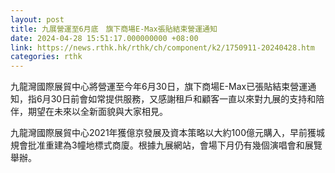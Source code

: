 ```yaml
---
layout: post
title: 九展營運至6月底　旗下商場E-Max張貼結束營運通知
date: 2024-04-28 15:51:17.000000000 +08:00
link: https://news.rthk.hk/rthk/ch/component/k2/1750911-20240428.htm
categories: rthk
---
```


九龍灣國際展貿中心將營運至今年6月30日，旗下商場E-Max已張貼結束營運通知，指6月30日前會如常提供服務，又感謝租戶和顧客一直以來對九展的支持和陪伴，期望在未來以全新面貌與大家相見。

九龍灣國際展貿中心2021年獲億京發展及資本策略以大約100億元購入，早前獲城規會批准重建為3幢地標式商廈。根據九展網站，會場下月仍有幾個演唱會和展覽舉辦。
